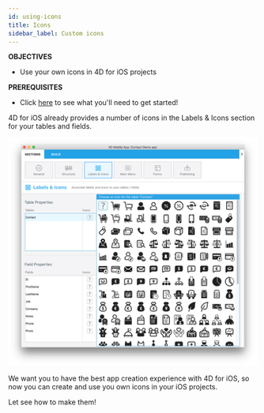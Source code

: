 ```yaml
---
id: using-icons
title: Icons
sidebar_label: Custom icons
---
```



<div markdown="1" class = "objectives">

**OBJECTIVES**

* Use your own icons in 4D for iOS projects
</div>

<div markdown="1" class = "prerequisites">

**PREREQUISITES**

* Click [here](prerequisites.html) to see what you'll need to get started!

</div>


4D for iOS already provides a number of icons in the Labels & Icons section for your tables and fields.

![Icon library](assets/custom-icons/icon-library.png)

We want you to have the best app creation experience with 4D for iOS, so now you can create and use you own icons in your iOS projects.

Let see how to make them!













